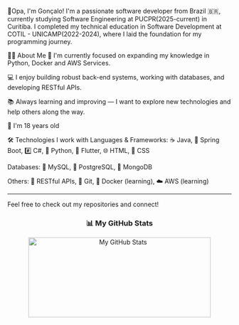 🤙Opa, I'm Gonçalo!
I'm a passionate software developer from Brazil 🇧🇷, currently studying Software Engineering at PUCPR(2025-current) in Curitiba. I completed my technical education in Software Development at COTIL - UNICAMP(2022-2024), where I laid the foundation for my programming journey.

👨‍💻 About Me
🔭 I'm currently focused on expanding my knowledge in Python, Docker and AWS Services.

💻 I enjoy building robust back-end systems, working with databases, and developing RESTful APIs.

📚 Always learning and improving — I want to explore new technologies and help others along the way.

🎂 I'm 18 years old

🛠️ Technologies I work with
Languages & Frameworks:
☕ Java, 🌱 Spring Boot, #️⃣ C#, 🐍 Python, 🎯 Flutter, 🌐 HTML, 🎨 CSS

Databases:
🐬 MySQL, 🐘 PostgreSQL, 🍃 MongoDB

Others:
🔄 RESTful APIs, 🐙 Git, 🐳 Docker (learning), ☁️ AWS (learning)

<hr>

Feel free to check out my repositories and connect!

<h3 align="center">📊 My GitHub Stats</h3> <p align="center"> <img width="410" height="180" src="https://github-readme-stats.vercel.app/api?username=goncalohenrique&show_icons=true&theme=tokyonight" alt="My GitHub Stats" /> </p>
